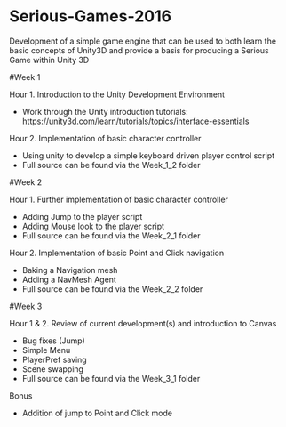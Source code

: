 # Serious-Games-2016

Development of a simple game engine that can be used to both learn the basic concepts of Unity3D and provide a basis for producing a Serious Game within Unity 3D

#Week 1

Hour 1. Introduction to the Unity Development Environment
  - Work through the Unity introduction tutorials: https://unity3d.com/learn/tutorials/topics/interface-essentials
  
Hour 2. Implementation of basic character controller
  - Using unity to develop a simple keyboard driven player control script
  - Full source can be found via the Week_1_2 folder
  
#Week 2

Hour 1. Further implementation of basic character controller
  - Adding Jump to the player script
  - Adding Mouse look to the player script
  - Full source can be found via the Week_2_1 folder

Hour 2. Implementation of basic Point and Click navigation
  - Baking a Navigation mesh
  - Adding a NavMesh Agent
  - Full source can be found via the Week_2_2 folder
  
#Week 3

Hour 1 & 2. Review of current development(s) and introduction to Canvas
 - Bug fixes (Jump)
 - Simple Menu
 - PlayerPref saving
 - Scene swapping
 - Full source can be found via the Week_3_1 folder
 
Bonus
- Addition of jump to Point and Click mode
